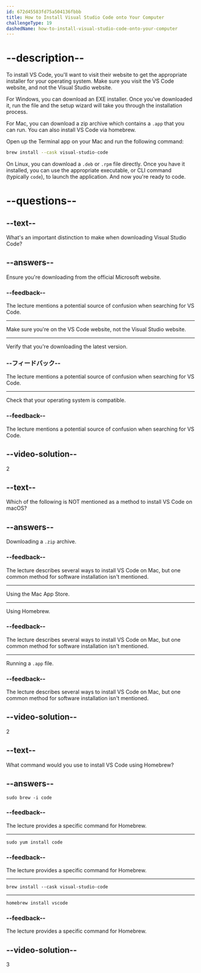 ```yaml
---
id: 672d45583fd75a504136fbbb
title: How to Install Visual Studio Code onto Your Computer
challengeType: 19
dashedName: how-to-install-visual-studio-code-onto-your-computer
---
```


# --description--

To install VS Code, you'll want to visit their website to get the appropriate installer for your operating system. Make sure you visit the VS Code website, and not the Visual Studio website.

For Windows, you can download an EXE installer. Once you've downloaded it, run the file and the setup wizard will take you through the installation process.

For Mac, you can download a zip archive which contains a `.app` that you can run. You can also install VS Code via homebrew.

Open up the Terminal app on your Mac and run the following command:

```sh
brew install --cask visual-studio-code
```

On Linux, you can download a `.deb` or `.rpm` file directly. Once you have it installed, you can use the appropriate executable, or CLI command (typically `code`), to launch the application. And now you're ready to code.

# --questions--

## --text--

What's an important distinction to make when downloading Visual Studio Code?

## --answers--

Ensure you're downloading from the official Microsoft website.

### --feedback--

The lecture mentions a potential source of confusion when searching for VS Code.

---

Make sure you're on the VS Code website, not the Visual Studio website.

---

Verify that you're downloading the latest version.

### --フィードバック--

The lecture mentions a potential source of confusion when searching for VS Code.

---

Check that your operating system is compatible.

### --feedback--

The lecture mentions a potential source of confusion when searching for VS Code.

## --video-solution--

2

## --text--

Which of the following is NOT mentioned as a method to install VS Code on macOS?

## --answers--

Downloading a `.zip` archive.

### --feedback--

The lecture describes several ways to install VS Code on Mac, but one common method for software installation isn't mentioned.

---

Using the Mac App Store.

---

Using Homebrew.

### --feedback--

The lecture describes several ways to install VS Code on Mac, but one common method for software installation isn't mentioned.

---

Running a `.app` file.

### --feedback--

The lecture describes several ways to install VS Code on Mac, but one common method for software installation isn't mentioned.

## --video-solution--

2

## --text--

What command would you use to install VS Code using Homebrew?

## --answers--

`sudo brew -i code`

### --feedback--

The lecture provides a specific command for Homebrew.

---

`sudo yum install code`

### --feedback--

The lecture provides a specific command for Homebrew.

---

`brew install --cask visual-studio-code`

---

`homebrew install vscode`

### --feedback--

The lecture provides a specific command for Homebrew.

## --video-solution--

3
